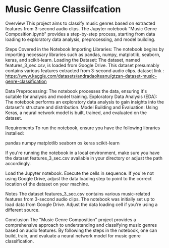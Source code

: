 # Music Genre Classiifcation

Overview
This project aims to classify music genres based on extracted features from 3-second audio clips. The Jupyter notebook "Music Genre Composition.ipynb" provides a step-by-step process, starting from data loading to exploratory data analysis, preprocessing, and model building.

Steps Covered in the Notebook
Importing Libraries: The notebook begins by importing necessary libraries such as pandas, numpy, matplotlib, seaborn, keras, and scikit-learn.
Loading the Dataset: The dataset, named features_3_sec.csv, is loaded from Google Drive. This dataset presumably contains various features extracted from 3-second audio clips. 
dataset link : https://www.kaggle.com/datasets/andradaolteanu/gtzan-dataset-music-genre-classification

Data Preprocessing: The notebook processes the data, ensuring it's suitable for analysis and model training.
Exploratory Data Analysis (EDA): The notebook performs an exploratory data analysis to gain insights into the dataset's structure and distribution.
Model Building and Evaluation: Using Keras, a neural network model is built, trained, and evaluated on the dataset.

Requirements
To run the notebook, ensure you have the following libraries installed:

pandas
numpy
matplotlib
seaborn
os
keras
scikit-learn

If you're running the notebook in a local environment, make sure you have the dataset features_3_sec.csv available in your directory or adjust the path accordingly.

Load the Jupyter notebook.
Execute the cells in sequence. If you're not using Google Drive, adjust the data loading step to point to the correct location of the dataset on your machine.

Notes
The dataset features_3_sec.csv contains various music-related features from 3-second audio clips.
The notebook was initially set up to load data from Google Drive. Adjust the data loading cell if you're using a different source.

Conclusion
The "Music Genre Composition" project provides a comprehensive approach to understanding and classifying music genres based on audio features. By following the steps in the notebook, one can build, train, and evaluate a neural network model for music genre classification.




